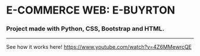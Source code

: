 # E-COMMERCE WEB: E-BUYRTON
### Project made with Python, CSS, Bootstrap and HTML.

___

See how it works here! https://www.youtube.com/watch?v=4Z6MMewrcQE